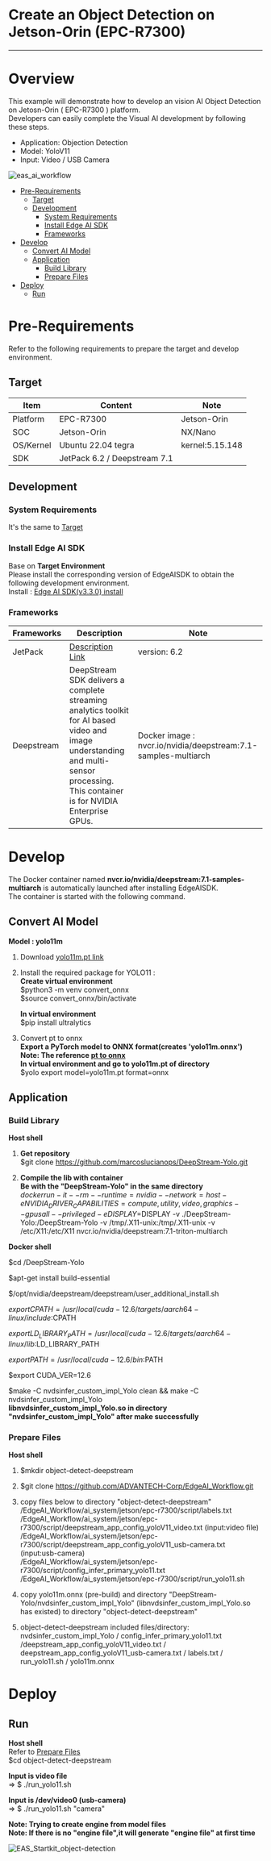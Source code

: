 # Create an Object Detection on Jetson-Orin (EPC-R7300)

---

# Overview
This example will demonstrate how to develop an vision AI Object Detection on Jetosn-Orin ( EPC-R7300 ) platform.  
Developers can easily complete the Visual AI development by following these steps.  

* Application: Objection Detection  
* Model: YoloV11  
* Input: Video / USB Camera  

![eas_ai_workflow](assets/EdgeAIWorkflow_EPC-R7300.ppt.png)


- [Pre-Requirements](#pre-requirements) <!-- prerequisite -->
  - [Target](#target) <!-- prerequisite -->
  - [Development](#development) <!-- prerequisite -->
       - [System Requirements](#system-requirements)
       - [Install Edge AI SDK](#install-edge-ai-sdk)
       - [Frameworks](#frameworks)
- [Develop](#develop)<!-- prerequisite -->
  - [Convert AI Model](#convert-ai-model)<!-- prerequisite -->
  - [Application](#application)<!-- prerequisite -->
       - [Build Library](#build-library)
       - [Prepare Files](#prepare-files)
- [Deploy](#deploy)<!-- prerequisite -->
  - [Run](#run)<!-- prerequisite -->

 

# Pre-Requirements
Refer to the following requirements to prepare the target and develop environment.    



## Target
| Item | Content | Note |
| -------- | -------- | -------- |
| Platform |   EPC-R7300  | Jetson-Orin   |
| SOC  |   Jetson-Orin  | NX/Nano |
| OS/Kernel |  Ubuntu 22.04 tegra  | kernel:5.15.148 |
| SDK| JetPack 6.2 / Deepstream 7.1|   |

 

## Development
### System Requirements
It's the same to [Target](#Target)  



### Install Edge AI SDK 
Base on **Target Environment**  
Please install the corresponding version of EdgeAISDK to obtain the following development environment.  
Install :  [Edge AI SDK(v3.3.0) install](https://ess-wiki.advantech.com.tw/view/Edge_AI_SDK/Download)  



### Frameworks 

| Frameworks  | Description  | Note | 
|----------------|-------------|---------------------| 
| JetPack    |  [Description Link](https://developer.nvidia.com/embedded/jetpack) | version: 6.2 | 
| Deepstream |  DeepStream SDK delivers a complete streaming analytics toolkit for AI based video and image understanding and multi-sensor processing. This container is for NVIDIA Enterprise GPUs. |  Docker image : nvcr.io/nvidia/deepstream:7.1-samples-multiarch|
   
 
 
# Develop  
 
The Docker container named **nvcr.io/nvidia/deepstream:7.1-samples-multiarch** is automatically launched after installing EdgeAISDK.  
The container is started with the following command.  



## Convert AI Model 
**Model : yolo11m**   

1. Download [yolo11m.pt link](https://github.com/ultralytics/assets/releases/download/v8.3.0/yolo11m.pt)  
   
  
2. Install the required package for YOLO11 :  
   **Create virtual environment**  
   $python3 -m venv convert_onnx  
   $source convert_onnx/bin/activate  
   
   **In virtual environment**  
   $pip install ultralytics  
   
   
3. Convert pt to onnx  
   **Export a PyTorch model to ONNX format(creates 'yolo11m.onnx')**  
   **Note: The reference [pt to onnx](https://docs.ultralytics.com/zh/integrations/onnx/#supported-deployment-options)**  
   **In virtual environment and go to yolo11m.pt of directory**  
   $yolo export model=yolo11m.pt format=onnx  


## Application   
### Build Library    

**Host shell**  

1. **Get repository**  
$git clone https://github.com/marcoslucianops/DeepStream-Yolo.git  

2. **Compile the lib with container**  
   **Be with the "DeepStream-Yolo" in the same directory**  
$docker run -it --rm --runtime=nvidia --network=host -e NVIDIA_DRIVER_CAPABILITIES=compute,utility,video,graphics --gpus all --privileged -e DISPLAY=$DISPLAY -v ./DeepStream-Yolo:/DeepStream-Yolo -v /tmp/.X11-unix:/tmp/.X11-unix -v /etc/X11:/etc/X11 nvcr.io/nvidia/deepstream:7.1-triton-multiarch  

**Docker shell**  

$cd /DeepStream-Yolo  

$apt-get install build-essential  

$/opt/nvidia/deepstream/deepstream/user_additional_install.sh  

$export CPATH=/usr/local/cuda-12.6/targets/aarch64-linux/include:$CPATH  

$export LD_LIBRARY_PATH=/usr/local/cuda-12.6/targets/aarch64-linux/lib:$LD_LIBRARY_PATH  

$export PATH=/usr/local/cuda-12.6/bin:$PATH  

$export CUDA_VER=12.6  

$make -C nvdsinfer_custom_impl_Yolo clean && make -C nvdsinfer_custom_impl_Yolo  
**libnvdsinfer_custom_impl_Yolo.so in directory "nvdsinfer_custom_impl_Yolo" after make successfully**  
   
   
### Prepare Files
  **Host shell**  
  
 1. $mkdir object-detect-deepstream  
 
 2. $git clone https://github.com/ADVANTECH-Corp/EdgeAI_Workflow.git  
 
 3. copy files below to directory "object-detect-deepstream"  
    /EdgeAI_Workflow/ai_system/jetson/epc-r7300/script/labels.txt  
    /EdgeAI_Workflow/ai_system/jetson/epc-r7300/script/deepstream_app_config_yoloV11_video.txt (input:video file)  
    /EdgeAI_Workflow/ai_system/jetson/epc-r7300/script/deepstream_app_config_yoloV11_usb-camera.txt (input:usb-camera)  
    /EdgeAI_Workflow/ai_system/jetson/epc-r7300/script/config_infer_primary_yolo11.txt  
    /EdgeAI_Workflow/ai_system/jetson/epc-r7300/script/run_yolo11.sh  
                      
 4. copy yolo11m.onnx (pre-build) and directory "DeepStream-Yolo/nvdsinfer_custom_impl_Yolo" (libnvdsinfer_custom_impl_Yolo.so has existed) to directory "object-detect-deepstream"  
 
 5. object-detect-deepstream included files/directory:  
 nvdsinfer_custom_impl_Yolo / config_infer_primary_yolo11.txt /deepstream_app_config_yoloV11_video.txt / deepstream_app_config_yoloV11_usb-camera.txt / labels.txt / run_yolo11.sh / yolo11m.onnx  
 
 
 
# Deploy 
## Run
  
 **Host shell**  
 Refer to [Prepare Files](#prepare-files)  
 $cd object-detect-deepstream  

  **Input is video file**  
=> $ ./run_yolo11.sh  

  **Input is /dev/video0 (usb-camera)**  
 => $ ./run_yolo11.sh "camera"  

 **Note: Trying to create engine from model files**  
 **Note: If there is no "engine file",it will generate    "engine file" at first time**  
 
 
 
![EAS_Startkit_object-detection](assets/result.png)

 
